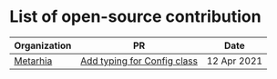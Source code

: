 # List of open-source contribution

| Organization                            | PR                    | Date                  |
|-----------------------------------------|-----------------------|-----------------------|
| [Metarhia](https://github.com/metarhia) | [Add typing for Config class](https://github.com/metarhia/metaconfiguration/pull/72) | 12 Apr 2021 |
